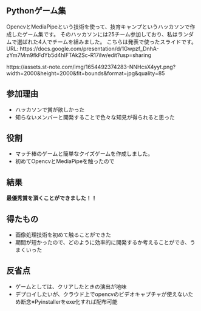 <h2>Pythonゲーム集</h2>
<p>OpencvとMediaPipeという技術を使って、技育キャンプというハッカソンで作成したゲーム集です。
そのハッカソンには25チーム参加しており、私はランダムで選ばれた4人でチームを組みました。
こちらは発表で使ったスライドです。
URL: https://docs.google.com/presentation/d/1Gwpzf_DnhA-zYm7Mm9fkFdYb5d4hIFTAk2Sc-R17ilw/edit?usp=sharing</p>
https://assets.st-note.com/img/1654492374283-NNHcsX4yyt.png?width=2000&height=2000&fit=bounds&format=jpg&quality=85
<h2>参加理由</h2>
<ul>
  <li>ハッカソンで賞が欲しかった</li>
  <li>知らないメンバーと開発することで色々な知見が得られると思った</li>
</ul>

<h2>役割</h2>
<ul>
  <li>マッチ棒のゲームと簡単なクイズゲームを作成しました。</li>
  <li>初めてOpencvとMediaPipeを触ったので</li>
</ul>


<h2>結果</h2>
<b>最優秀賞を頂くことができました！！</b>

<h2>得たもの</h2>
<ul>
  <li>画像処理技術を初めて触ることができた</li>
  <li>期間が短かったので、どのように効率的に開発するか考えることができ、うまくいった</li>
</ul>

<h2>反省点</h2>
<ul>
  <li>ゲームとしては、クリアしたときの演出が地味</li>
  <li>デプロイしたいが、クラウド上でopencvのビデオキャプチャが使えないため断念※Pyinstallerをexe化すれば配布可能</li>
</ul>


